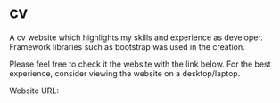 # cv

A cv website which highlights my skills and experience as developer. Framework libraries such as bootstrap was used in the creation. 

Please feel free to check it the website with the link below. For the best experience, consider viewing the 
website on a desktop/laptop.

Website URL: 

